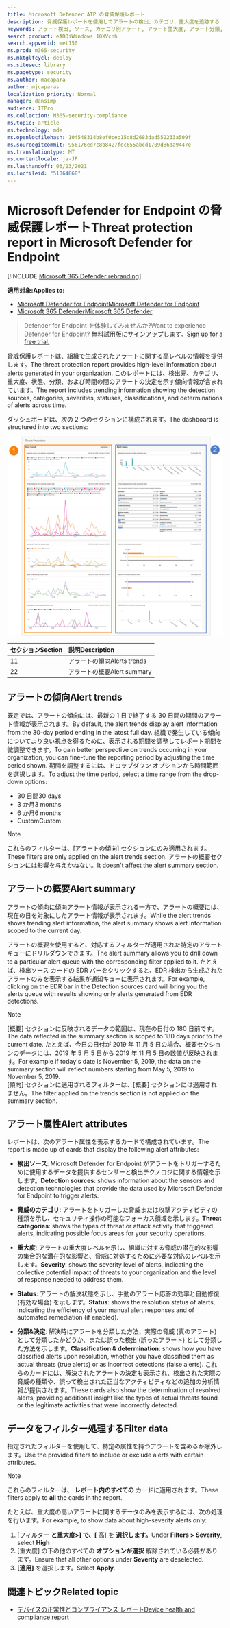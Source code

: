 ```yaml
---
title: Microsoft Defender ATP の脅威保護レポート
description: 脅威保護レポートを使用してアラートの検出、カテゴリ、重大度を追跡する
keywords: アラート検出, ソース, カテゴリ別アラート, アラート重大度, アラート分類, 決定
search.product: eADQiWindows 10XVcnh
search.appverid: met150
ms.prod: m365-security
ms.mktglfcycl: deploy
ms.sitesec: library
ms.pagetype: security
ms.author: macapara
author: mjcaparas
localization_priority: Normal
manager: dansimp
audience: ITPro
ms.collection: M365-security-compliance
ms.topic: article
ms.technology: mde
ms.openlocfilehash: 104548314b8ef0ceb15d8d2683dad552233a509f
ms.sourcegitcommit: 956176ed7c8b8427fdc655abcd1709d86da9447e
ms.translationtype: MT
ms.contentlocale: ja-JP
ms.lasthandoff: 03/23/2021
ms.locfileid: "51064868"
---
```

# <a name="threat-protection-report-in-microsoft-defender-for-endpoint"></a><span data-ttu-id="1e4ff-104">Microsoft Defender for Endpoint の脅威保護レポート</span><span class="sxs-lookup"><span data-stu-id="1e4ff-104">Threat protection report in Microsoft Defender for Endpoint</span></span>

[!INCLUDE [Microsoft 365 Defender rebranding](../../includes/microsoft-defender.md)]


<span data-ttu-id="1e4ff-105">**適用対象:**</span><span class="sxs-lookup"><span data-stu-id="1e4ff-105">**Applies to:**</span></span>
- [<span data-ttu-id="1e4ff-106">Microsoft Defender for Endpoint</span><span class="sxs-lookup"><span data-stu-id="1e4ff-106">Microsoft Defender for Endpoint</span></span>](https://go.microsoft.com/fwlink/p/?linkid=2146631)
- [<span data-ttu-id="1e4ff-107">Microsoft 365 Defender</span><span class="sxs-lookup"><span data-stu-id="1e4ff-107">Microsoft 365 Defender</span></span>](https://go.microsoft.com/fwlink/?linkid=2118804)


> <span data-ttu-id="1e4ff-108">Defender for Endpoint を体験してみませんか?</span><span class="sxs-lookup"><span data-stu-id="1e4ff-108">Want to experience Defender for Endpoint?</span></span> [<span data-ttu-id="1e4ff-109">無料試用版にサインアップします。</span><span class="sxs-lookup"><span data-stu-id="1e4ff-109">Sign up for a free trial.</span></span>](https://www.microsoft.com/microsoft-365/windows/microsoft-defender-atp?ocid=docs-wdatp-pullalerts-abovefoldlink) 

<span data-ttu-id="1e4ff-110">脅威保護レポートは、組織で生成されたアラートに関する高レベルの情報を提供します。</span><span class="sxs-lookup"><span data-stu-id="1e4ff-110">The threat protection report provides high-level information about alerts generated in your organization.</span></span> <span data-ttu-id="1e4ff-111">このレポートには、検出元、カテゴリ、重大度、状態、分類、および時間の間のアラートの決定を示す傾向情報が含まれています。</span><span class="sxs-lookup"><span data-stu-id="1e4ff-111">The report includes trending information showing the detection sources, categories, severities, statuses, classifications, and determinations of alerts across time.</span></span>

<span data-ttu-id="1e4ff-112">ダッシュボードは、次の 2 つのセクションに構成されます。</span><span class="sxs-lookup"><span data-stu-id="1e4ff-112">The dashboard is structured into two sections:</span></span>

![脅威保護レポートの画像](images/threat-protection-reports.png)

<span data-ttu-id="1e4ff-114">セクション</span><span class="sxs-lookup"><span data-stu-id="1e4ff-114">Section</span></span> | <span data-ttu-id="1e4ff-115">説明</span><span class="sxs-lookup"><span data-stu-id="1e4ff-115">Description</span></span> 
:---|:---
<span data-ttu-id="1e4ff-116">1</span><span class="sxs-lookup"><span data-stu-id="1e4ff-116">1</span></span> | <span data-ttu-id="1e4ff-117">アラートの傾向</span><span class="sxs-lookup"><span data-stu-id="1e4ff-117">Alerts trends</span></span>
<span data-ttu-id="1e4ff-118">2</span><span class="sxs-lookup"><span data-stu-id="1e4ff-118">2</span></span> | <span data-ttu-id="1e4ff-119">アラートの概要</span><span class="sxs-lookup"><span data-stu-id="1e4ff-119">Alert summary</span></span>

## <a name="alert-trends"></a><span data-ttu-id="1e4ff-120">アラートの傾向</span><span class="sxs-lookup"><span data-stu-id="1e4ff-120">Alert trends</span></span>
<span data-ttu-id="1e4ff-121">既定では、アラートの傾向には、最新の 1 日で終了する 30 日間の期間のアラート情報が表示されます。</span><span class="sxs-lookup"><span data-stu-id="1e4ff-121">By default, the alert trends display alert information from the 30-day period ending in the latest full day.</span></span> <span data-ttu-id="1e4ff-122">組織で発生している傾向についてより良い視点を得るために、表示される期間を調整してレポート期間を微調整できます。</span><span class="sxs-lookup"><span data-stu-id="1e4ff-122">To gain better perspective on trends occurring in your organization, you can fine-tune the reporting period by adjusting the time period shown.</span></span> <span data-ttu-id="1e4ff-123">期間を調整するには、ドロップダウン オプションから時間範囲を選択します。</span><span class="sxs-lookup"><span data-stu-id="1e4ff-123">To adjust the time period, select a time range from the drop-down options:</span></span>

- <span data-ttu-id="1e4ff-124">30 日間</span><span class="sxs-lookup"><span data-stu-id="1e4ff-124">30 days</span></span>
- <span data-ttu-id="1e4ff-125">3 か月</span><span class="sxs-lookup"><span data-stu-id="1e4ff-125">3 months</span></span>
- <span data-ttu-id="1e4ff-126">6 か月</span><span class="sxs-lookup"><span data-stu-id="1e4ff-126">6 months</span></span>
- <span data-ttu-id="1e4ff-127">Custom</span><span class="sxs-lookup"><span data-stu-id="1e4ff-127">Custom</span></span>

>[!NOTE]
><span data-ttu-id="1e4ff-128">これらのフィルターは、[アラートの傾向] セクションにのみ適用されます。</span><span class="sxs-lookup"><span data-stu-id="1e4ff-128">These filters are only applied on the alert trends section.</span></span> <span data-ttu-id="1e4ff-129">アラートの概要セクションには影響を与えかねない。</span><span class="sxs-lookup"><span data-stu-id="1e4ff-129">It doesn't affect the alert summary section.</span></span>


## <a name="alert-summary"></a><span data-ttu-id="1e4ff-130">アラートの概要</span><span class="sxs-lookup"><span data-stu-id="1e4ff-130">Alert summary</span></span>
<span data-ttu-id="1e4ff-131">アラートの傾向に傾向アラート情報が表示される一方で、アラートの概要には、現在の日を対象にしたアラート情報が表示されます。</span><span class="sxs-lookup"><span data-stu-id="1e4ff-131">While the alert trends shows trending alert information, the alert summary shows alert information scoped to the current day.</span></span>

 <span data-ttu-id="1e4ff-132">アラートの概要を使用すると、対応するフィルターが適用された特定のアラート キューにドリルダウンできます。</span><span class="sxs-lookup"><span data-stu-id="1e4ff-132">The alert summary allows you to drill down to a particular alert queue with the corresponding filter applied to it.</span></span> <span data-ttu-id="1e4ff-133">たとえば、検出ソース カードの EDR バーをクリックすると、EDR 検出から生成されたアラートのみを表示する結果が通知キューに表示されます。</span><span class="sxs-lookup"><span data-stu-id="1e4ff-133">For example, clicking on the EDR bar in the Detection sources card will bring you the alerts queue with results showing only alerts generated from EDR detections.</span></span> 

>[!NOTE]
><span data-ttu-id="1e4ff-134">[概要] セクションに反映されるデータの範囲は、現在の日付の 180 日前です。</span><span class="sxs-lookup"><span data-stu-id="1e4ff-134">The data reflected in the summary section is scoped to 180 days prior to the current date.</span></span> <span data-ttu-id="1e4ff-135">たとえば、今日の日付が 2019 年 11 月 5 日の場合、概要セクションのデータには、2019 年 5 月 5 日から 2019 年 11 月 5 日の数値が反映されます。</span><span class="sxs-lookup"><span data-stu-id="1e4ff-135">For example if today's date is November 5, 2019, the data on the summary section will reflect numbers starting from May 5, 2019 to November 5, 2019.</span></span><br>
> <span data-ttu-id="1e4ff-136">[傾向] セクションに適用されるフィルターは、[概要] セクションには適用されません。</span><span class="sxs-lookup"><span data-stu-id="1e4ff-136">The filter applied on the trends section is not applied on the summary section.</span></span> 

## <a name="alert-attributes"></a><span data-ttu-id="1e4ff-137">アラート属性</span><span class="sxs-lookup"><span data-stu-id="1e4ff-137">Alert attributes</span></span>
<span data-ttu-id="1e4ff-138">レポートは、次のアラート属性を表示するカードで構成されています。</span><span class="sxs-lookup"><span data-stu-id="1e4ff-138">The report is made up of cards that display the following alert attributes:</span></span>

- <span data-ttu-id="1e4ff-139">**検出ソース**: Microsoft Defender for Endpoint がアラートをトリガーするために使用するデータを提供するセンサーと検出テクノロジに関する情報を示します。</span><span class="sxs-lookup"><span data-stu-id="1e4ff-139">**Detection sources**: shows information about the sensors and detection technologies that provide the data used by Microsoft Defender for Endpoint to trigger alerts.</span></span>

- <span data-ttu-id="1e4ff-140">**脅威のカテゴリ**: アラートをトリガーした脅威または攻撃アクティビティの種類を示し、セキュリティ操作の可能なフォーカス領域を示します。</span><span class="sxs-lookup"><span data-stu-id="1e4ff-140">**Threat categories**: shows the types of threat or attack activity that triggered alerts, indicating possible focus areas for your security operations.</span></span>

- <span data-ttu-id="1e4ff-141">**重大度**: アラートの重大度レベルを示し、組織に対する脅威の潜在的な影響の集合的な潜在的な影響と、脅威に対処するために必要な対応のレベルを示します。</span><span class="sxs-lookup"><span data-stu-id="1e4ff-141">**Severity**: shows the severity level of alerts, indicating the collective potential impact of threats to your organization and the level of response needed to address them.</span></span>

- <span data-ttu-id="1e4ff-142">**Status**: アラートの解決状態を示し、手動のアラート応答の効率と自動修復 (有効な場合) を示します。</span><span class="sxs-lookup"><span data-stu-id="1e4ff-142">**Status**: shows the resolution status of alerts, indicating the efficiency of your manual alert responses and of automated remediation (if enabled).</span></span> 

- <span data-ttu-id="1e4ff-143">**分類&決定**: 解決時にアラートを分類した方法、実際の脅威 (真のアラート) として分類したかどうか、または誤った検出 (誤ったアラート) として分類した方法を示します。</span><span class="sxs-lookup"><span data-stu-id="1e4ff-143">**Classification & determination**: shows how you have classified alerts upon resolution, whether you have classified them as actual threats (true alerts) or as incorrect detections (false alerts).</span></span> <span data-ttu-id="1e4ff-144">これらのカードには、解決されたアラートの決定も表示され、検出された実際の脅威の種類や、誤って検出された正当なアクティビティなどの追加の分析情報が提供されます。</span><span class="sxs-lookup"><span data-stu-id="1e4ff-144">These cards also show the determination of resolved alerts, providing additional insight like the types of actual threats found or the legitimate activities that were incorrectly detected.</span></span>


 

## <a name="filter-data"></a><span data-ttu-id="1e4ff-145">データをフィルター処理する</span><span class="sxs-lookup"><span data-stu-id="1e4ff-145">Filter data</span></span>

<span data-ttu-id="1e4ff-146">指定されたフィルターを使用して、特定の属性を持つアラートを含めるか除外します。</span><span class="sxs-lookup"><span data-stu-id="1e4ff-146">Use the provided filters to include or exclude alerts with certain attributes.</span></span>

>[!NOTE]
><span data-ttu-id="1e4ff-147">これらのフィルターは、 **レポート内のすべての** カードに適用されます。</span><span class="sxs-lookup"><span data-stu-id="1e4ff-147">These filters apply to **all** the cards in the report.</span></span>

<span data-ttu-id="1e4ff-148">たとえば、重大度の高いアラートに関するデータのみを表示するには、次の処理を行います。</span><span class="sxs-lookup"><span data-stu-id="1e4ff-148">For example, to show data about high-severity alerts only:</span></span>

1. <span data-ttu-id="1e4ff-149">[フィルター **と重大度>] で、[** 高] を **選択します。**</span><span class="sxs-lookup"><span data-stu-id="1e4ff-149">Under **Filters > Severity**, select **High**</span></span>
2. <span data-ttu-id="1e4ff-150">[重大度] の下の他のすべての **オプションが選択** 解除されている必要があります。</span><span class="sxs-lookup"><span data-stu-id="1e4ff-150">Ensure that all other options under **Severity** are deselected.</span></span>
3. <span data-ttu-id="1e4ff-151">**[適用]** を選択します。</span><span class="sxs-lookup"><span data-stu-id="1e4ff-151">Select **Apply**.</span></span> 

## <a name="related-topic"></a><span data-ttu-id="1e4ff-152">関連トピック</span><span class="sxs-lookup"><span data-stu-id="1e4ff-152">Related topic</span></span>
- [<span data-ttu-id="1e4ff-153">デバイスの正常性とコンプライアンス レポート</span><span class="sxs-lookup"><span data-stu-id="1e4ff-153">Device health and compliance report</span></span>](machine-reports.md)
